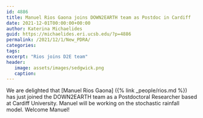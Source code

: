 ```yaml
---
id: 4886
title: Manuel Rios Gaona joins DOWN2EARTH team as Postdoc in Cardiff
date: 2021-12-01T00:00:00+00:00
author: Katerina Michaelides
guid: https://michaelides.eri.ucsb.edu/?p=4886
permalink: /2021/12/1/New_PDRA/
categories:
tags:
excerpt: "Rios joins D2E team"
header:
   image: assets/images/sedgwick.png
   caption: 
---
```


We are delighted that [Manuel Rios Gaona] ({% link _people/rios.md %}) has just joined the DOWN2EARTH team as a Postdoctoral Researcher based at Cardiff University. Manuel will be working on the stochastic rainfall model. Welcome Manuel! 

